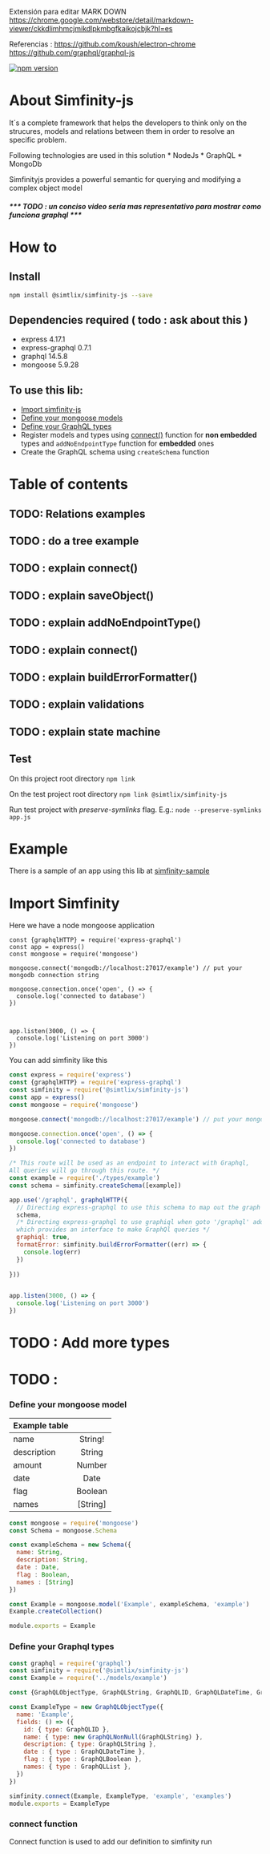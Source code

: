 Extensión para editar MARK DOWN
https://chrome.google.com/webstore/detail/markdown-viewer/ckkdlimhmcjmikdlpkmbgfkaikojcbjk?hl=es


Referencias :
https://github.com/koush/electron-chrome
https://github.com/graphql/graphql-js



[![npm version](https://badge.fury.io/js/%40simtlix%2Fsimfinity-js.svg)](https://badge.fury.io/js/%40simtlix%2Fsimfinity-js)

# About Simfinity-js
It´s a complete framework that helps the developers to think only on the strucures,
models and relations between them in order to resolve an specific problem.

Following technologies are used in this solution
    * NodeJs
	* GraphQL
    * MongoDb

Simfinityjs provides a powerful semantic for querying and modifying a complex object model

##### *** TODO : un conciso video sería mas representativo para mostrar como funciona graphql ***

# How to
## Install
```bash
npm install @simtlix/simfinity-js --save
```

## Dependencies required ( todo : ask about this )
* express	4.17.1
* express-graphql	0.7.1
* graphql	14.5.8
* mongoose	5.9.28


## To use this lib:
* [Import simfinity-js](#Import-simfinity)
* [Define your mongoose models](#define-your-mongoose-models)
* [Define your GraphQL types](#define-your-graphql-types)
*  Register models and types using [connect()](#connect-function) function for **non embedded** types and `addNoEndpointType` function for **embedded** ones
* Create the GraphQL schema using `createSchema` function

# Table of contents 
  ## TODO: Relations examples


  ## TODO : do a tree example
  ## TODO : explain connect()
  ## TODO : explain saveObject()
  ## TODO : explain addNoEndpointType()
  ## TODO : explain connect()
  ## TODO : explain buildErrorFormatter()
  ## TODO : explain validations
  ## TODO : explain state machine

## Test
On this project root directory
`npm link`

On the test project root directory
`npm link @simtlix/simfinity-js`

Run test project with *preserve-symlinks* flag. E.g.:
`node --preserve-symlinks app.js`

# Example
There is a sample of an app using this lib at [simfinity-sample](https://github.com/simtlix/simfinity-sample)

# Import Simfinity

Here we have a node mongoose application

```const express = require('express')
const {graphqlHTTP} = require('express-graphql')
const app = express()
const mongoose = require('mongoose')

mongoose.connect('mongodb://localhost:27017/example') // put your mongodb connection string

mongoose.connection.once('open', () => {
  console.log('connected to database')
})



app.listen(3000, () => {
  console.log('Listening on port 3000')
})
```



You can add simfinity like this
```javascript
const express = require('express')
const {graphqlHTTP} = require('express-graphql')
const simfinity = require('@simtlix/simfinity-js')
const app = express()
const mongoose = require('mongoose')

mongoose.connect('mongodb://localhost:27017/example') // put your mongodb connection string

mongoose.connection.once('open', () => {
  console.log('connected to database')
})

/* This route will be used as an endpoint to interact with Graphql,
All queries will go through this route. */
const example = require('./types/example')
const schema = simfinity.createSchema([example])

app.use('/graphql', graphqlHTTP({
  // Directing express-graphql to use this schema to map out the graph
  schema,
  /* Directing express-graphql to use graphiql when goto '/graphql' address in the browser
  which provides an interface to make GraphQl queries */
  graphiql: true,
  formatError: simfinity.buildErrorFormatter((err) => {
    console.log(err)
  })
  
}))


app.listen(3000, () => {
  console.log('Listening on port 3000')
})
```

# TODO : Add more types
# TODO : 
### Define your mongoose model

|  Example table |          |   
| ------------- |:-------------:|
| name          | String! 	    |
| description   | String        |
| amount        | Number        |
| date	        | Date          |
| flag          | Boolean       |
| names         | [String]      |

```javascript
const mongoose = require('mongoose')
const Schema = mongoose.Schema

const exampleSchema = new Schema({
  name: String,
  description: String,
  date : Date,
  flag : Boolean,
  names : [String]
})

const Example = mongoose.model('Example', exampleSchema, 'example')
Example.createCollection()

module.exports = Example
```

### Define your Graphql types 

```javascript
const graphql = require('graphql')
const simfinity = require('@simtlix/simfinity-js')
const Example = require('../models/example')

const {GraphQLObjectType, GraphQLString, GraphQLID, GraphQLDateTime, GraphQLBoolean} = graphql

const ExampleType = new GraphQLObjectType({
  name: 'Example',
  fields: () => ({
    id: { type: GraphQLID },
    name: { type: new GraphQLNonNull(GraphQLString) },
    description: { type: GraphQLString },
    date : { type : GraphQLDateTime },
    flag : { type : GraphQLBoolean },
    names: { type : GraphQLList },
  })
})

simfinity.connect(Example, ExampleType, 'example', 'examples')
module.exports = ExampleType
```

### connect function

Connect function is used to add our definition to simfinity run

